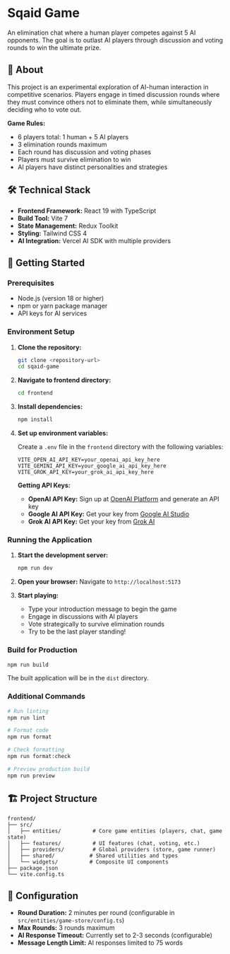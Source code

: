# Sqaid Game

An elimination chat where a human player competes against 5 AI opponents. The goal is to outlast AI players through discussion and voting rounds to win the ultimate prize.

## 🎯 About

This project is an experimental exploration of AI-human interaction in competitive scenarios. Players engage in timed discussion rounds where they must convince others not to eliminate them, while simultaneously deciding who to vote out.

**Game Rules:**

- 6 players total: 1 human + 5 AI players
- 3 elimination rounds maximum
- Each round has discussion and voting phases
- Players must survive elimination to win
- AI players have distinct personalities and strategies

## 🛠 Technical Stack

- **Frontend Framework:** React 19 with TypeScript
- **Build Tool:** Vite 7
- **State Management:** Redux Toolkit
- **Styling:** Tailwind CSS 4
- **AI Integration:** Vercel AI SDK with multiple providers

## 🚀 Getting Started

### Prerequisites

- Node.js (version 18 or higher)
- npm or yarn package manager
- API keys for AI services

### Environment Setup

1. **Clone the repository:**

   ```bash
   git clone <repository-url>
   cd sqaid-game
   ```

2. **Navigate to frontend directory:**

   ```bash
   cd frontend
   ```

3. **Install dependencies:**

   ```bash
   npm install
   ```

4. **Set up environment variables:**

   Create a `.env` file in the `frontend` directory with the following variables:

   ```env
   VITE_OPEN_AI_API_KEY=your_openai_api_key_here
   VITE_GEMINI_API_KEY=your_google_ai_api_key_here
   VITE_GROK_API_KEY=your_grok_ai_api_key_here
   ```

   **Getting API Keys:**

   - **OpenAI API Key:** Sign up at [OpenAI Platform](https://platform.openai.com/) and generate an API key
   - **Google AI API Key:** Get your key from [Google AI Studio](https://aistudio.google.com/app/apikey)
   - **Grok AI API Key:** Get your key from [Grok AI](https://docs.x.ai/docs/overview)

### Running the Application

1. **Start the development server:**

   ```bash
   npm run dev
   ```

2. **Open your browser:**
   Navigate to `http://localhost:5173`

3. **Start playing:**
   - Type your introduction message to begin the game
   - Engage in discussions with AI players
   - Vote strategically to survive elimination rounds
   - Try to be the last player standing!

### Build for Production

```bash
npm run build
```

The built application will be in the `dist` directory.

### Additional Commands

```bash
# Run linting
npm run lint

# Format code
npm run format

# Check formatting
npm run format:check

# Preview production build
npm run preview
```

## 🏗 Project Structure

```
frontend/
├── src/
│   ├── entities/          # Core game entities (players, chat, game state)
│   ├── features/          # UI features (chat, voting, etc.)
│   ├── providers/         # Global providers (store, game runner)
│   ├── shared/           # Shared utilities and types
│   └── widgets/          # Composite UI components
├── package.json
└── vite.config.ts
```

## 🔧 Configuration

- **Round Duration:** 2 minutes per round (configurable in `src/entities/game-store/config.ts`)
- **Max Rounds:** 3 rounds maximum
- **AI Response Timeout:** Currently set to 2-3 seconds (configurable)
- **Message Length Limit:** AI responses limited to 75 words
